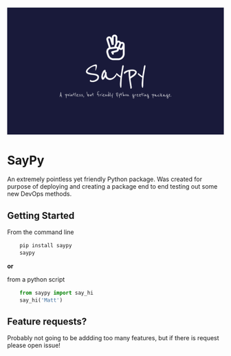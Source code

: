 ![](docs/repo-hero.png)
# **SayPy**
An extremely pointless yet friendly Python package. Was created for purpose of deploying and creating a package end to end testing out some new DevOps methods.

## **Getting Started**
From the command line
```python
    pip install saypy
    saypy
```
**or**

from a python script
```python
    from saypy import say_hi
    say_hi('Matt')
```

## **Feature requests?**
Probably not going to be addding too many features, but if there is request please open issue!